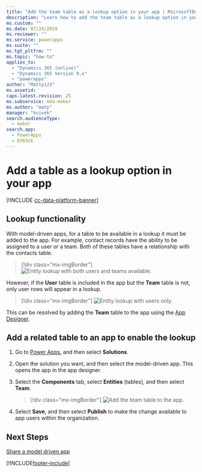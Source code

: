 ```yaml
---
title: "Add the team table as a lookup option in your app | MicrosoftDocs"
description: "Learn how to add the team table as a lookup option in your app"
ms.custom: ""
ms.date: 07/24/2019
ms.reviewer: ""
ms.service: powerapps
ms.suite: ""
ms.tgt_pltfrm: ""
ms.topic: "how-to"
applies_to: 
  - "Dynamics 365 (online)"
  - "Dynamics 365 Version 9.x"
  - "powerapps"
author: "Mattp123"
ms.assetid: 
caps.latest.revision: 25
ms.subservice: mda-maker
ms.author: "matp"
manager: "kvivek"
search.audienceType: 
  - maker
search.app: 
  - PowerApps
  - D365CE
---
```

# Add a table as a lookup option in your app

[!INCLUDE [cc-data-platform-banner](../../includes/cc-data-platform-banner.md)]

## Lookup functionality
With model-driven apps, for a table to be available in a lookup it must be added to the app. For example, contact records have the ability to be assigned to a user or a team.  Both of these tables have a relationship with the contacts table.

> [!div class="mx-imgBorder"] 
> ![Entity lookup with both users and teams available.](media/entity-lookup-teams.png "Entity lookup with both users and teams available")

However, if the **User** table is included in the app but the **Team** table is not, only user rows will appear in a lookup.

> [!div class="mx-imgBorder"] 
> ![Entity lookup with users only.](media/entity-lookup-user-only.png "Entity lookup with users only")

This can be resolved by adding the **Team** table to the app using the [App Designer](model-driven-app-glossary.md#app-designer).

## Add a related table to an app to enable the lookup

1. Go to [Power Apps](https://make.powerapps.com/?utm_source=padocs&utm_medium=linkinadoc&utm_campaign=referralsfromdoc), and then select **Solutions**.
1. Open the solution you want, and then select the model-driven app. This opens the app in the app designer.
1. Select the **Components** tab, select **Entities** (tables), and then select **Team**.

    > [!div class="mx-imgBorder"]
    > ![Add the team table to the app.](media/add-team-entity-app.png "Add the team table to the app")

1. Select **Save**, and then select **Publish** to make the change available to app users within the organization.

## Next Steps
[Share a model driven app](share-model-driven-app.md)

[!INCLUDE[footer-include](../../includes/footer-banner.md)]